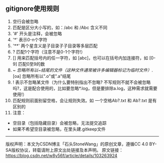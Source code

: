 ## gitignore使用规则

1. 空行会被忽略 
2. 匹配是区分大小写的，如：/abc 和 /Abc 含义不同
3. '#' 开头是注释，会被忽略
4. '*' 表示0-n个字符
5. '**' 两个星含义是子目录子子目录等多层匹配 
6. ? 匹配1个字符（注意不是0-1个字符!）
7. [] 用来匹配括号内的任一字符，如 [abc]，也可以在括号内加连接符，如 [0-9] 匹配0至9的数
8. *~ 忽略所有以~结尾的文件（这种文件通常被许多编辑器标记为临时文件）*.[oa] 忽略所有以".o"或".a"结尾
9. ! 表示不忽略某文件（为什么要特别指出不忽略? 不写规则不就不会被忽略吗?，这是配合使用的，比如要忽略*.log，但是要排除a.log，这种需求就需要使用!） 
10. 匹配规则前面别留空格，会让规则失效。如 一个空格Ab?.txt 和 Ab?.txt 是有区别的
11. 注意： 
- 空目录（包括隐藏目录）会被忽略，无法提交追踪 
- 如果不希望空目录被忽略，在里头建.gitkeep文件
---
版权声明：本文为CSDN博主「石头StoneWang」的原创文章，遵循CC 4.0 BY-SA版权协议，转载请附上原文出处链接及本声明。
原文链接：https://blog.csdn.net/w8y56f/article/details/103263924